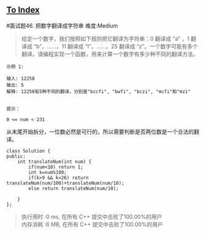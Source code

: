 [To Index](/index.md)
---
#面试题46. 把数字翻译成字符串
难度:Medium
> 给定一个数字，我们按照如下规则把它翻译为字符串：0 翻译成 “a” ，1 翻译成 “b”，……，11 翻译成 “l”，……，25 翻译成 “z”。一个数字可能有多个翻译。请编程实现一个函数，用来计算一个数字有多少种不同的翻译方法。

 

```
示例 1:

输入: 12258
输出: 5
解释: 12258有5种不同的翻译，分别是"bccfi", "bwfi", "bczi", "mcfi"和"mzi"
 

提示：

0 <= num < 231
```


从末尾开始拆分，一位数必然是可行的，所以需要判断是否两位数是一个合法的翻译。

```
class Solution {
public:
    int translateNum(int num) {
        if(num<10) return 1;
        int k=num%100;
        if(k>9 && k<26) return translateNum(num/100)+translateNum(num/10);
        else return translateNum(num/10);

    }
};
```

> 执行用时 :0 ms, 在所有 C++ 提交中击败了100.00%的用户   
内存消耗 :6 MB, 在所有 C++ 提交中击败了100.00%的用户
